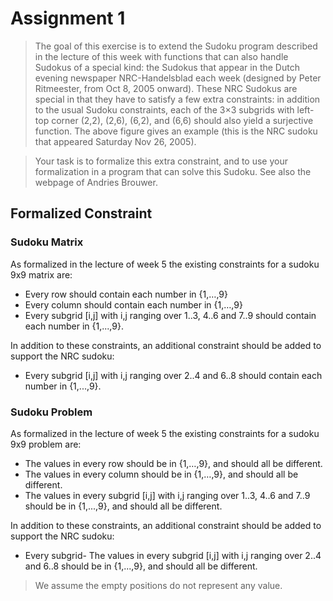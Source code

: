 # Assignment 1

> The goal of this exercise is to extend the Sudoku program described in the lecture of this week with functions that can also handle Sudokus of a special kind: the Sudokus that appear in the Dutch evening newspaper NRC-Handelsblad each week (designed by Peter Ritmeester, from Oct 8, 2005 onward). These NRC Sudokus are special in that they have to satisfy a few extra constraints: in addition to the usual Sudoku constraints, each of the 3×3 subgrids with left-top corner (2,2), (2,6), (6,2), and (6,6) should also yield a surjective function. The above figure gives an example (this is the NRC sudoku that appeared Saturday Nov 26, 2005).

> Your task is to formalize this extra constraint, and to use your formalization in a program that can solve this Sudoku. See also the webpage of Andries Brouwer.

## Formalized Constraint

### Sudoku Matrix

As formalized in the lecture of week 5 the existing constraints for a sudoku 9x9 matrix are:

* Every row should contain each number in {1,…,9}
* Every column should contain each number in {1,…,9}
* Every subgrid [i,j] with i,j ranging over 1..3, 4..6 and 7..9 should contain each number in {1,...,9}.

In addition to these constraints, an additional constraint should be added to support the NRC sudoku:

* Every subgrid [i,j] with i,j ranging over 2..4 and 6..8 should contain each number in {1,...,9}.

### Sudoku Problem

As formalized in the lecture of week 5 the existing constraints for a sudoku 9x9 problem are:

- The values in every row should be in {1,…,9}, and should all be different.
- The values in every column should be in {1,…,9}, and should all be different.
- The values in every subgrid [i,j] with i,j ranging over 1..3, 4..6 and 7..9 should be in {1,...,9}, and should all be different.

In addition to these constraints, an additional constraint should be added to support the NRC sudoku:

* Every subgrid- The values in every subgrid [i,j] with i,j ranging over 2..4 and 6..8 should be in {1,...,9}, and should all be different.

> We assume the empty positions do not represent any value.

